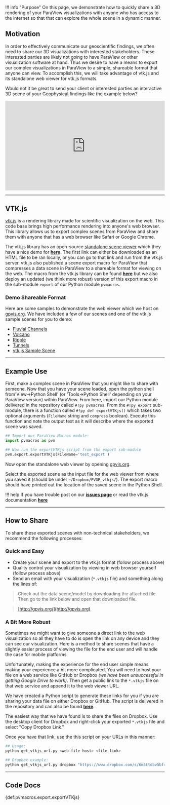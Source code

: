 !!! info "Purpose"
    On this page, we demonstrate how to quickly share a 3D rendering of your ParaView visualizations with anyone who has access to the internet so that that can explore the whole scene in a dynamic manner.

## Motivation
In order to effectively communicate our geoscientific findings, we often need to share our 3D visualizations with interested stakeholders. These interested parties are likely not going to have ParaView or other visualization software at hand. Thus we desire to have a means to export our complex visualizations in ParaView to a simple, shareable format that anyone can view. To accomplish this, we will take advantage of vtk.js and its standalone web viewer for vtk.js formats.

Would not it be great to send your client or interested parties an interactive 3D scene of your Geophysical findings like the example below?

<div style="position: relative; padding-bottom: 56.25%; height: 0; overflow: hidden; max-width: 100%; height: auto;">
        <iframe src="http://tunnels.gpvis.org/" frameborder="0" allowfullscreen style="position: absolute; top: 0; left: 0; width: 100%; height: 100%;"></iframe>
</div>


-------


## VTK.js
[vtk.js](https://kitware.github.io/vtk-js/) is a rendering library made for scientific visualization on the web. This code base brings high performance rendering into anyone's web browser. This library allows us to export complex scenes from ParaView and share them with anyone that has a web browser like Safari or Google Chrome.

The vtk.js library has an open-source [standalone scene viewer](https://kitware.github.io/vtk-js/examples/StandaloneSceneLoader/StandaloneSceneLoader.html) which they have a nice demo for [**here**](https://kitware.github.io/vtk-js/examples/StandaloneSceneLoader.html). The first link can either be downloaded as an HTML file to be ran locally, or you can go to that link and run from the vtk.js server. vtk.js also published a scene export macro for ParaView that compresses a data scene in ParaView to a shareable format for viewing on the web. The macro from the vtk.js library can be found [**here**](https://raw.githubusercontent.com/Kitware/vtk-js/master/Utilities/ParaView/export-scene-macro.py) but we also deploy an updated (we think more robust) version of this export macro in the sub-module `export` of our Python module `pvmacros`.

### Demo Shareable Format
Here are some samples to demonstrate the web viewer which we host on [gpvis.org](http://gpvis.org). We have included a few of our scenes and one of the vtk.js sample scenes for you to demo:

- [Fluvial Channels](http://gpvis.org/?fileURL=https://dl.dropbox.com/s/qnahdwedjwndo7t/fluvsim_channels.vtkjs?dl=0)
- [Volcano](http://volcano.gpvis.org)
- [Ripple](http://ripple.gpvis.org)
- [Tunnels](http://tunnels.gpvis.org)
- [vtk.js Sample Scene](http://gpvis.org/?fileURL=https://data.kitware.com/api/v1/file/587003c38d777f05f44a5c93/download)


-------


## Example Use
First, make a complex scene in ParaView that you might like to share with someone. <!--For a simple example, download [**this**] folder and load the state file *(be sure to use relative file paths)*.--> Now that you have your scene loaded, open the python shell from'View->Python Shell' (or 'Tools->Python Shell' depending on your ParaView version) within ParaView. From here, import our Python module delivered in the repository called `#!py pvmacros`. From the `#!py export` sub-module, there is a function called `#!py def exportVTKjs()` which takes two optional arguments (`FileName` string and `compress` boolean). Execute this function and note the output text as it will describe where the exported scene was saved.

```py
## Import our ParaView Macros module:
import pvmacros as pvm

## Now run the exportVTKjs script from the export sub-module
pvm.export.exportVTKjs(FileName='test_export')
```

Now open the standalone web viewer by opening [gpvis.org](http://gpvis.org).

Select the exported scene as the input file for the web viewer from where you saved it (should be under `~/Dropbox/PVGP_vtkjs/`). The export macro should have printed out the location of the saved scene in the Python Shell.

!!! help
    If you have trouble post on our [**issues page**](https://github.com/OpenGeoVis/PVGeophysics/issues) or read the vtk.js documentation [**here**](https://kitware.github.io/vtk-js/examples/StandaloneSceneLoader.html)

-------


## How to Share
To share these exported scenes with non-technical stakeholders, we recommend the following processes:

### Quick and Easy

- Create your scene and export to the vtk.js format (follow process above)
- Quality control your visualization by viewing in web browser yourself (follow process above)
- Send an email with your visualization (`*.vtkjs` file) and something along the lines of:


> Check out the data scene/model by downloading the attached file. Then go to the link below and open that downloaded file.

> [http://gpvis.org/](http://gpvis.org)


### A Bit More Robust
Sometimes we might want to give someone a direct link to the web visualization so all they have to do is open the link on any device and they can see our visualization. Here is a method to share scenes that have a slightly easier process of viewing the file for the end user and will handle the case for mobile platforms.

Unfortunately, making the experience for the end user simple means making your experience a bit more complicated. You will need to host your file on a web service like GitHub or Dropbox *(we have been unsuccessful in getting Google Drive to work)*. Then get a public link to the `*.vtkjs` file on that web service and append it to the web viewer URL.

We have created a Python script to generate these links for you if you are sharing your data file on either Dropbox or GitHub. The script is delivered in the repository and can also be found [**here**](https://github.com/OpenGeoVis/PVGeophysics/blob/master/get_vtkjs_url.py).

The easiest way that we have found is to share the files on Dropbox. Use the desktop client for Dropbox and right-click your exported `*.vtkjs` file and select "Copy Dropbox Link."

Once you have that link, use the this script on your URLs in this manner:

```bash
## Usage:
python get_vtkjs_url.py <web file host> <file link>

## Dropbox example:
python get_vtkjs_url.py dropbox "https://www.dropbox.com/s/6m5ttdbv5bf4ngj/ripple.vtkjs?dl=0"

```


<!-- Hidden
#### Process to Generate Links on Your Own

- Copy the url to the web browser which we have cloned and host on on of our repos: `http://gpvis.org/`
- Now appended `?fileURL=`
- Then append that with the shareable link to your visualization file from your web file service:
    - For Dropbox, we will follow this method to get direct download file links
    - Shared links for Dropbox files will have this format:

    ```txt
    https://www.dropbox.com/s/6m5ttdbv5bf4ngj/ripple.vtkjs?dl=0
    ```

    - Change the 'www' to 'dl' in the link such that it looks like:

    ```txt
    https://dl.dropbox.com/s/6m5ttdbv5bf4ngj/ripple.vtkjs?dl=0
    ```

    - Now append the link for the web viewer hosted on our GitHub repo with the direct download link in the following manner:

    ```txt
    http://gpvis.org/?fileURL=https://dl.dropbox.com/s/6m5ttdbv5bf4ngj/ripple.vtkjs?dl=0
    ```


- This link can then be shared with anyone (on a computer, phone, or tablet)
- Be sure to check the link yourself before sending to make sure everything worked
-->

------

## Code Docs

{def:pvmacros.export.exportVTKjs}

